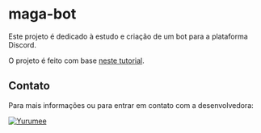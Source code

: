 # maga-bot

Este projeto é dedicado à estudo e criação de um bot para a plataforma Discord.

O projeto é feito com base [neste tutorial](https://discordjs.guide/#before-you-begin).

## Contato
Para mais informações ou para entrar em contato com a desenvolvedora:

[![Yurumee](https://img.shields.io/badge/GitHub-Yurumee-black?style=flat-square&logo=github)](https://github.com/Yurumee)